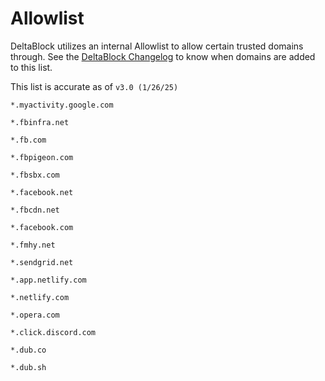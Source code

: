 # Allowlist
DeltaBlock utilizes an internal Allowlist to allow certain trusted domains through. See the [DeltaBlock Changelog](https://github.com/gabefletch/DeltaBlock#changes) to know when domains are added to this list. <br>

This list is accurate as of `v3.0 (1/26/25)`
```
*.myactivity.google.com

*.fbinfra.net

*.fb.com

*.fbpigeon.com

*.fbsbx.com

*.facebook.net

*.fbcdn.net

*.facebook.com

*.fmhy.net

*.sendgrid.net

*.app.netlify.com

*.netlify.com

*.opera.com

*.click.discord.com

*.dub.co

*.dub.sh
```
